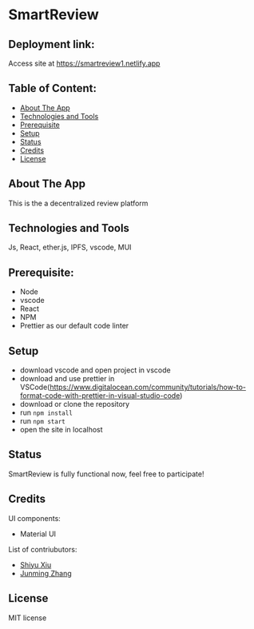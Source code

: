 # SmartReview 

## Deployment link:
Access site at https://smartreview1.netlify.app

## Table of Content:
- [About The App](#about-the-app)
- [Technologies and Tools](#technologies-and-tools)
- [Prerequisite](#prerequisite)
- [Setup](#setup)
- [Status](#status)
- [Credits](#credits)
- [License](#license)

## About The App
This is the a decentralized review platform

## Technologies and Tools
Js, React, ether.js, IPFS, vscode, MUI

## Prerequisite:
- Node
- vscode
- React
- NPM
- Prettier as our default code linter

## Setup
- download vscode and open project in vscode
- download and use prettier in VSCode(https://www.digitalocean.com/community/tutorials/how-to-format-code-with-prettier-in-visual-studio-code)
- download or clone the repository
- run `npm install`
- run `npm start`
- open the site in localhost

## Status
SmartReview is fully functional now, feel free to participate!

## Credits
UI components:
- Material UI
  
List of contriubutors:
- [Shiyu Xiu](https://www.linkedin.com/in/shiyu-oliver-xiu-6034771aa/)
- [Junming Zhang](https://www.linkedin.com/in/junming-zhang-41ab6715b/)

## License
MIT license
